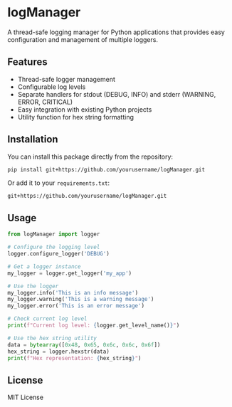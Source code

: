 # logManager

A thread-safe logging manager for Python applications that provides easy configuration and management of multiple loggers.

## Features

- Thread-safe logger management
- Configurable log levels
- Separate handlers for stdout (DEBUG, INFO) and stderr (WARNING, ERROR, CRITICAL)
- Easy integration with existing Python projects
- Utility function for hex string formatting

## Installation

You can install this package directly from the repository:

```bash
pip install git+https://github.com/yourusername/logManager.git
```

Or add it to your `requirements.txt`:

```
git+https://github.com/yourusername/logManager.git
```

## Usage

```python
from logManager import logger

# Configure the logging level
logger.configure_logger('DEBUG')

# Get a logger instance
my_logger = logger.get_logger('my_app')

# Use the logger
my_logger.info('This is an info message')
my_logger.warning('This is a warning message')
my_logger.error('This is an error message')

# Check current log level
print(f"Current log level: {logger.get_level_name()}")

# Use the hex string utility
data = bytearray([0x48, 0x65, 0x6c, 0x6c, 0x6f])
hex_string = logger.hexstr(data)
print(f"Hex representation: {hex_string}")
```

## License

MIT License
